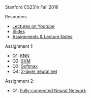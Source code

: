 Stanford CS231n Fall 2016

Resources
* [Lectures on Youtube](https://www.youtube.com/playlist?list=PLkt2uSq6rBVctENoVBg1TpCC7OQi31AlC)
* [Slides](http://cs231n.stanford.edu/slides/)
* [Assignments & Lecture Notes](https://cs231n.github.io)

Assignment 1:
* Q1: [KNN](https://github.com/JohnBatmanMySlinky/cs231n/blob/main/assignment1/knn.ipynb)
* Q2: [SVM](https://github.com/JohnBatmanMySlinky/cs231n/blob/main/assignment1/svm.ipynb)
* Q3: [Softmax](https://github.com/JohnBatmanMySlinky/cs231n/blob/main/assignment1/softmax.ipynb)
* Q4: [2-layer neural net](https://github.com/JohnBatmanMySlinky/cs231n/blob/main/assignment1/two_layer_net.ipynb)

Assignment 2:
* Q1: [Fully-connected Neural Network](https://github.com/JohnBatmanMySlinky/cs231n/blob/main/assignment2/FullyConnectedNets.ipynb)
